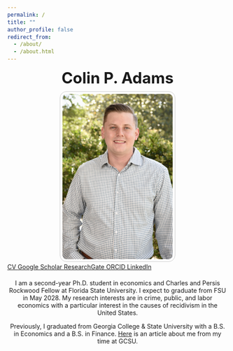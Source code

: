 ```yaml
---
permalink: /
title: ""
author_profile: false
redirect_from: 
  - /about/
  - /about.html
---
```


<section id="about-home">

  <!-- Name Above the Picture (Centered) -->
  <div style="text-align: center; margin-bottom: 10px;">
    <h1 style="font-size: 2.5em; margin: 0;">Colin P. Adams</h1>
  </div>

  <!-- Profile Picture -->
  <div style="text-align: center;">
    <img src="/images/Another Nice Picture.jpg" alt="Colin P. Adams" 
         style="max-width: 50%; height: auto; border-radius: 15px; 
                padding: 5px; border: 1px solid #ccc;">
  </div>

  <!-- Buttons Matching Sidebar Style -->
<div class="button-container">
  <a href="/CV.pdf" class="icon-button" target="_blank">
    <i class="fas fa-file-alt"></i> CV
  </a>
  <a href="https://scholar.google.com/citations?user=JVDSOfEAAAAJ" class="icon-button" target="_blank">
    <i class="ai ai-google-scholar"></i> Google Scholar
  </a>
  <a href="https://www.researchgate.net/profile/Colin-Adams-3" class="icon-button" target="_blank">
    <i class="fab fa-researchgate"></i> ResearchGate
  </a>
  <a href="https://orcid.org/0009-0002-3490-5927" class="icon-button" target="_blank">
    <i class="ai ai-orcid"></i> ORCID
  </a>
  <a href="https://www.linkedin.com/in/colin-p-adams/" class="icon-button" target="_blank">
    <i class="fab fa-linkedin"></i> LinkedIn
  </a>
</div>


  <!-- About Me Section -->
  <div id="about-me" style="text-align: center; margin-top: 20px;">
    <p>
      I am a second-year Ph.D. student in economics and Charles and Persis Rockwood Fellow at Florida State University. I expect to graduate from FSU in May 2028.
      My research interests are in crime, public, and labor economics with a particular interest in the causes of recidivism in the United States.
    </p>
    <p>
      Previously, I graduated from Georgia College & State University with a B.S. in Economics and a B.S. in Finance.
      <a href="https://frontpage.gcsu.edu/node/14695" target="_blank">Here</a> is an article about me from my time at GCSU.
    </p>
  </div>

</section>
